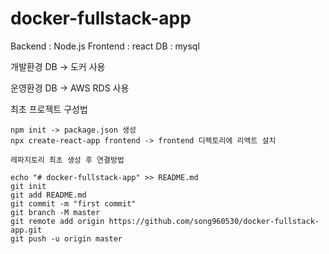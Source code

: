 # docker-fullstack-app

Backend : Node.js
Frontend : react
DB : mysql

개발환경
DB -> 도커 사용

운영환경
DB -> AWS RDS 사용


최초 프로젝트 구성법
```
npm init -> package.json 생성
npx create-react-app frontend -> frontend 디렉토리에 리액트 설치
```

```
레파지토리 최초 생성 후 연결방법

echo "# docker-fullstack-app" >> README.md
git init
git add README.md
git commit -m "first commit"
git branch -M master
git remote add origin https://github.com/song960530/docker-fullstack-app.git
git push -u origin master
```
